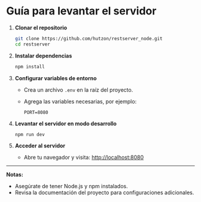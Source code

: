 # Guía para levantar el servidor

1. **Clonar el repositorio**

   ```bash
   git clone https://github.com/hutzon/restserver_node.git
   cd restserver
   ```

2. **Instalar dependencias**

   ```bash
   npm install
   ```

3. **Configurar variables de entorno**

   - Crea un archivo `.env` en la raíz del proyecto.
   - Agrega las variables necesarias, por ejemplo:

     ```
     PORT=8080

     ```

4. **Levantar el servidor en modo desarrollo**

   ```bash
   npm run dev
   ```

5. **Acceder al servidor**
   - Abre tu navegador y visita: [http://localhost:8080](http://localhost:8080)

---

**Notas:**

- Asegúrate de tener Node.js y npm instalados.
- Revisa la documentación del proyecto para configuraciones adicionales.
